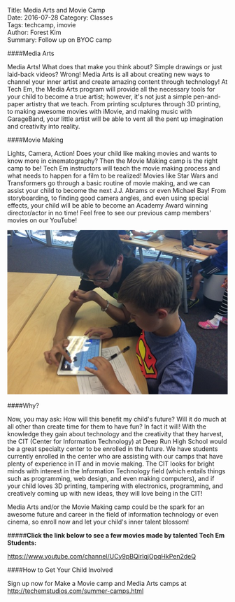 Title: Media Arts and Movie Camp  
Date: 2016-07-28 
Category: Classes  
Tags: techcamp, imovie  
Author: Forest Kim  
Summary: Follow up on BYOC camp  

####Media Arts

Media Arts!  What does that make you think about? Simple drawings or just laid-back videos?  Wrong!  Media Arts is all about creating new ways to channel your inner artist and create amazing content through technology! At Tech Em, the Media Arts program will provide all the necessary tools for your child to become a true artist; however, it's not just a simple pen-and-paper artistry that we teach. From printing sculptures through 3D printing, to making awesome movies with iMovie, and making music with GarageBand, your little artist will be able to vent all the pent up imagination and creativity into reality.  

####Movie Making  

Lights, Camera, Action! Does your child like making movies and wants to know more in cinematography?  Then the Movie Making camp is the right camp to be! Tech Em instructors will teach the movie making process and what needs to happen for a film to be realized!  Movies like Star Wars and Transformers go through a basic routine of movie making, and we can assist your child to become the next J.J. Abrams or even Michael Bay! From storyboarding, to finding good camera angles, and even using special effects, your child will be able to become an Academy Award winning director/actor in no time!  Feel free to see our previous camp members' movies on our YouTube!  

![Movie Camp](images/Media-Arts.jpg)



####Why?

Now, you may ask: How will this benefit my child's future? Will it do much at all other than create time for them to have fun?  In fact it will!  With the knowledge they gain about technology and the creativity that they harvest, the CIT (Center for Information Technology) at Deep Run High School would be a great specialty center to be enrolled in the future.  We have students currently enrolled in the center who are assisting with our camps that have plenty of experience in IT and in movie making. The CIT looks for bright minds with interest in the Information Technology field (which entails things such as programming, web design, and even making computers), and if your child loves 3D printing, tampering with electronics, programming, and creatively coming up with new ideas, they will love being in the CIT!  

Media Arts and/or the Movie Making camp could be the spark for an awesome future and career in the field of information technology or even cinema, so enroll now and let your child's inner talent blossom!  

#####**Click the link below to see a few movies made by talented Tech Em Students:**  

<https://www.youtube.com/channel/UCy9pBQirIqjOpqHkPen2deQ>  

####How to Get Your Child Involved  

Sign up now for Make a Movie camp and Media Arts camps at <http://techemstudios.com/summer-camps.html>  
    
